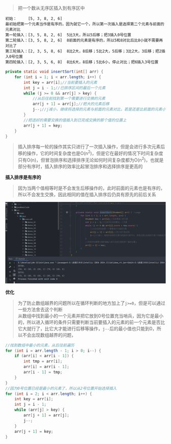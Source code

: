 
>把一个数从无序区插入到有序区中

```
初始：     [5, 3, 8, 2, 6] 
最初始把第一个元素当作是有序的，因为就它一个，所以第一次插入是选择第二个元素与前面的元素对比
第一轮插入：[3, 5, 8, 2, 6]  5比3大，所以5后移；把3插入0号位置
第二轮插入：[3, 5, 8, 2, 6]  8前面的元素是有序的，所以5和8对比后比8小就不需要再对比了
第三轮插入：[2, 3, 5, 8, 6]  8比2大，8后移；5比2大，5后移；3比2大，3后移；把2插入0号位置
第四轮插入：[2, 3, 5, 6, 8]  8比6大，8后移；5比6小，停止对比；把6插入3号位置
```

```java
private static void insertSort(int[] arr) {  
    for (int i = 1; i < arr.length; i++) {  
        int key = arr[i];//当前要插入的元素  
        int j = i - 1;//已排序区间的最后一个元素  
        while (j >= 0 && arr[j] > key) {  
            //从后往前找到第一个需要进行交换的元素  
            arr[j + 1] = arr[j];//把大的元素后移  
            j--;//j减小，继续将选择的元素与前面的元素对比，若是还是比前面的元素小则继续交换  
        }  
        //把选好的需要交换的值插入到已完成交换的那个值的位置上  
        arr[j + 1] = key;  
    }  
}
```

>插入排序每一轮的操作其实只进行了一次插入操作，但是会进行多次元素后移的操作，它的时间复杂度也是O(n<sup>2</sup>)，但是它在最好的情况下时间复杂度只有O(n)，但冒泡排序和选择排序无论如何时间复杂度都为O(n<sup>2</sup>)，也就是部分有序时，插入排序的效率比起冒泡排序和选择排序是更高的

**插入排序是有序的**

>因为当两个值相等时是不会发生后移操作的，此时前面的元素也是有序的，所以不会发生交换，因此相同的值在插入排序后仍具有原先的前后关系

![](images/插入排序/file-20250416160930.png)

**优化**

>为了防止数组越界的问题所以在循环判断的地方加上了`j>=0`，但是可以通过一些方法舍去这个判断  
>从数组中找到最小的一个元素并把它放到0号位置充当哨兵，因为它是最小的，所以进入循环的条件只需要判断当前要插入的元素的前一个元素是否比它大就行了，比它大才能进行后移等操作，`j--`后的最小值也只能到0，所以不会出现数组越界的问题，

```java
//找到数组中最小的元素，从后往前遍历
for (int i = arr.length - 1; i > 0; i--) {
    if (arr[i] < arr[i - 1]) {
        int tmp = arr[i];
        arr[i] = arr[i - 1];
        arr[i - 1] = tmp;
    }
}
//因为0号位置已经是最小的元素了，所以从2号位置开始选择插入
for (int i = 2; i < arr.length; i++) {
    int key = arr[i];
    int j = i - 1;
    while (arr[j] > key) {
        arr[j + 1] = arr[j];
        j--;
    }
    arr[j + 1] = key;
}
```